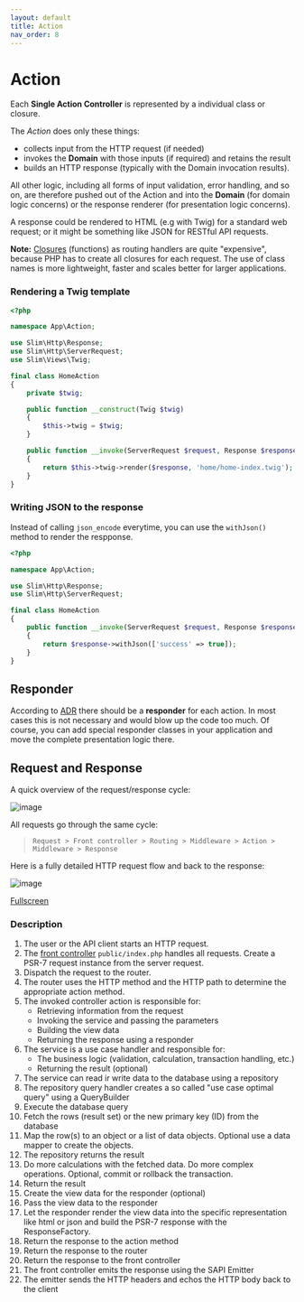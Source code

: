 ```yaml
---
layout: default
title: Action
nav_order: 8
---
```


# Action

Each **Single Action Controller** is represented by a individual class or closure.

The *Action* does only these things:

* collects input from the HTTP request (if needed)
* invokes the **Domain** with those inputs (if required) and retains the result
* builds an HTTP response (typically with the Domain invocation results).

All other logic, including all forms of input validation, error handling, and so on, 
are therefore pushed out of the Action and into the **Domain** 
(for domain logic concerns) or the response renderer (for presentation logic concerns). 

A response could be rendered to HTML (e.g with Twig) for a standard web request; or 
it might be something like JSON for RESTful API requests.

**Note:** [Closures](https://www.php.net/manual/en/class.closure.php) (functions) as routing 
handlers are quite "expensive", because PHP has to create all closures for each request. 
The use of class names is more lightweight, faster and scales better for larger applications.

### Rendering a Twig template

```php
<?php

namespace App\Action;

use Slim\Http\Response;
use Slim\Http\ServerRequest;
use Slim\Views\Twig;

final class HomeAction
{
    private $twig;

    public function __construct(Twig $twig)
    {
        $this->twig = $twig;
    }

    public function __invoke(ServerRequest $request, Response $response): Response
    {
        return $this->twig->render($response, 'home/home-index.twig');
    }
}
```

### Writing JSON to the response

Instead of calling `json_encode` everytime, you can use the `withJson()` method to render the respponse.

```php
<?php

namespace App\Action;

use Slim\Http\Response;
use Slim\Http\ServerRequest;

final class HomeAction
{
    public function __invoke(ServerRequest $request, Response $response): Response
    {
        return $response->withJson(['success' => true]);
    }
}
```

## Responder

According to [ADR](#action-domain-responder-adr) there should be a **responder** for each action. In most cases this is not necessary 
and would blow up the code too much. Of course, you can add special responder classes in your application and move the 
complete presentation logic there. 

## Request and Response

A quick overview of the request/response cycle:

![image](https://user-images.githubusercontent.com/781074/67461691-3c34a880-f63e-11e9-8266-2119ac98f639.png)

All requests go through the same cycle:  

> `Request > Front controller > Routing > Middleware > Action > Middleware > Response`

Here is a fully detailed HTTP request flow and back to the response:

![image](https://user-images.githubusercontent.com/781074/59540964-b2dad000-8eff-11e9-89da-aa98e400bd88.png)

[Fullscreen](https://user-images.githubusercontent.com/781074/59540964-b2dad000-8eff-11e9-89da-aa98e400bd88.png)

### Description

1. The user or the API client starts an HTTP request. 
2. The [front controller](https://en.wikipedia.org/wiki/Front_controller) `public/index.php` handles all requests. Create a PSR-7 request instance from the server request.
3. Dispatch the request to the router.
4. The router uses the HTTP method and the HTTP path to determine the appropriate action method.
5. The invoked controller action is responsible for:
   * Retrieving information from the request
   * Invoking the service and passing the parameters
   * Building the view data
   * Returning the response using a responder
6. The service is a use case handler and responsible for:
   * The business logic (validation, calculation, transaction handling, etc.)
   * Returning the result (optional)
7. The service can read ir write data to the database using a repository
8. The repository query handler creates a so called "use case optimal query" using a QueryBuilder
9. Execute the database query
10. Fetch the rows (result set) or the new primary key (ID) from the database
11. Map the row(s) to an object or a list of data objects. Optional use a data mapper to create the objects.
12. The repository returns the result
13. Do more calculations with the fetched data. Do more complex operations. Optional, commit or rollback the transaction.
14. Return the result
15. Create the view data for the responder (optional)
16. Pass the view data to the responder
17. Let the responder render the view data into the specific representation like html or json and build the PSR-7 response with the ResponseFactory. 
18. Return the response to the action method
19. Return the response to the router
20. Return the response to the front controller
21. The front controller emits the response using the SAPI Emitter
22. The emitter sends the HTTP headers and echos the HTTP body back to the client
